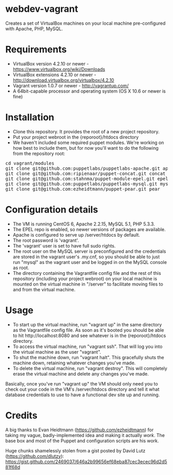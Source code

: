 webdev-vagrant
==============

Creates a set of VirtualBox machines on your local machine pre-configured with Apache, PHP, MySQL.

Requirements
==============

* VirtualBox version 4.2.10 or newer - https://www.virtualbox.org/wiki/Downloads
* VirtualBox extensions 4.2.10 or newer - http://download.virtualbox.org/virtualbox/4.2.10
* Vagrant version 1.0.7 or newer - http://vagrantup.com/
* A 64bit-capable processor and operating system (OS X 10.6 or newer is fine)

Installation
=============

* Clone this repository.  It provides the root of a new project repository.
* Put your project webroot in the {reporoot}/htdocs directory
* We haven't included some required puppet modules.  We're working on how best to include them, but for now you'll want to do the following from the repository root:
<pre>
cd vagrant/modules
git clone git@github.com:puppetlabs/puppetlabs-apache.git apache
git clone git@github.com:ripienaar/puppet-concat.git concat
git clone git@github.com:stahnma/puppet-module-epel.git epel
git clone git@github.com:puppetlabs/puppetlabs-mysql.git mysql
git clone git@github.com:ezheidtmann/puppet-pear.git pear
</pre>

Configuration details
==============

* The VM is running CentOS 6, Apache 2.2.15, MySQL 5.1, PHP 5.3.3.
* The EPEL repo is enabled, so newer versions of packages are available.
* Apache is configured to serve up /server/htdocs by default.
* The root password is 'vagrant'.
* The 'vagrant' user is set to have full sudo rights.
* The root user on the MySQL server is preconfigured and the credentials are stored in the vagrant user's .my.cnf, so you should be able to just run "mysql" as the vagrant user and be logged in on the MySQL console as root.
* The directory containing the Vagrantfile config file and the rest of this repository (including your project webroot) on your local machine is mounted on the virtual machine in "/server" to facilitate moving files to and from the virtual machine.

Usage
==============

* To start up the virtual machine, run "vagrant up" in the same directory as the Vagrantfile config file. As soon as it's booted you should be able to hit http://localhost:8080 and see whatever is in the {reporoot}/htdocs directory.
* To access the virtual machine, run "vagrant ssh".  That will log you into the virtual machine as the user "vagrant".
* To shut the machine down, run "vagrant halt".  This gracefully shuts the machine down, retaining whatever changes you've made.
* To delete the virtual machine, run "vagrant destroy".  This will completely erase the virtual machine and delete any changes you've made.

Basically, once you've run "vagrant up" the VM should only need you to check out your code in the VM's /server/htdocs directory and tell it what database credentials to use to have a functional dev site up and running.

Credits
==============
A big thanks to Evan Heidtmann (https://github.com/ezheidtmann) for taking my vague, badly-implemented idea and making it actually *work*.  The base box and most of the Puppet and configuration scripts are his work.

Huge chunks shamelessly stolen from a gist posted by David Lutz (https://github.com/dlutzy): https://gist.github.com/2469037/646a2b99656ef68eba87cec3ecec96d2d581f68d
